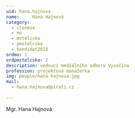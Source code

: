 ```yaml
---
uid: hana.hajnova
name:     Hana Hajnová
category:
  - clenove
  - mo
  - mstelcsko
  - pmstelcsko
  - kandidat2018
ordmo: 1
ordpmstelcsko: 2
description: vedoucí mediálního odboru Vysočina
profession: projektová manažerka
img: people/hana-hajnova.jpg
mail:
  - hana.hajnova@pirati.cz
  
---
```


Mgr. Hana Hajnová
